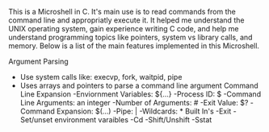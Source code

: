 This is a Microshell in C. It's main use is to read commands from the command line and appropriatly execute it. It helped me understand the UNIX operating system, gain experience writing C code, and help me understand programming topics like pointers, system vs library calls, and memory. Below is a list of the main features implemented in this Microshell.


Argument Parsing
* Use system calls like: execvp, fork, waitpid, pipe
* Uses arrays and pointers to parse a command line argument
Command Line Expansion
  -Enviornment Variables: ${...}
  -Process ID: $
  -Command Line Arguments: an integer
  -Number of Arguments: #
  -Exit Value: $?
  -Command Expansion: $(...)
  -Pipe: |
  -Wildcards: *
Built In's
  -Exit
  -Set/unset environment varaibles
  -Cd
  -Shift/Unshift
  -Sstat
